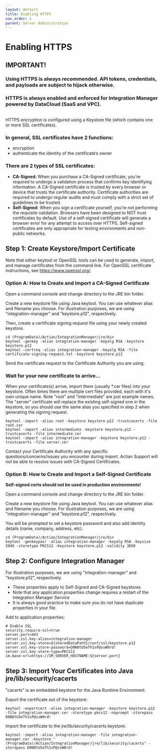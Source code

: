 ```yaml
---
layout: default
title: Enabling HTTPS
nav_order: 1
parent: Server Administration
---
```

# Enabling HTTPS

## IMPORTANT!

### Using HTTPS is always recommended. API tokens, credentials, and payloads are subject to hijack otherwise.

### HTTPS is always enabled and enforced for Integration Manager powered by DataCloud (SaaS and VPC).
<br>
HTTPS encryption is configured using a Keystore file (which contains one or more SSL certificates). 

### In general, SSL certificates have 2 functions:
* encryption
* authenticate the identity of the certificate’s owner

### There are 2 types of SSL certificates:
* **CA-Signed:** When you purchase a CA-Signed certificate, you’re required to undergo a validation process that confirms key identifying information. A CA-Signed certificate is trusted by every browser or device that trusts the certificate authority. Certificate authorities are required to undergo regular audits and must comply with a strict set of guidelines to be trusted. 
* **Self-Signed:** When you sign a certificate yourself, you’re not performing the requisite validation. Browsers have been designed to NOT trust certificates by default. Use of a self-signed certificate will generate a browser error for any attempt to access over HTTPS. Self-signed certificates are only appropriate for testing environments and non-public networks. 

## Step 1: Create Keystore/Import Certificate

Note that either keytool or OpenSSL tools can be used to generate, import, and manage certificates from the command line. For OpenSSL certificate instructions, see https://www.openssl.org/.

### Option A: How to Create and Import a CA-Signed Certificate

Open a command console and change directory to the JRE bin folder.

Create a new keystore file using Java keytool. You can use whatever alias and filename you choose. For illustration purposes, we are using "integration-manager" and "keystore.p12", respectively.

Then, create a certificate signing request file using your newly created keystore.

```
cd (ProgramData)/Actian/IntegrationManager/jre/bin
keytool -genkey -alias integration-manager -keyalg RSA -keystore keystore.p12
keytool -certreq -alias integration-manager -keyalg RSA -file certificate-signing-request.txt -keystore keystore.p12
```

Send the certificate request to the Certificate Authority you are using. 

### Wait for your new certificate to arrive...

When your certificate(s) arrive, import them (usually \*.cer files) into your keystore. Often times there are multiple cert files provided, each with it's own unique name. Note "root" and "intermediate" are just example names. The "server" certificate will replace the existing self-signed one in the keystore, so you should use the same alias you specified in step 2 when generating the signing request.

```
keytool -import -alias root -keystore keystore.p12 -trustcacerts -file root.cer
keytool -import -alias intermediate -keystore keystore.p12 -trustcacerts -file intermediate.cer
keytool -import -alias integration-manager -keystore keystore.p12 -trustcacerts -file server.cer
```

Contact your Certificate Authority with any specific questions/concerns/issues you encounter during import. Actian Support will not be able to resolve issues with CA-Signed Certificates.

### Option B: How to Create and Import a Self-Signed Certificate

**Self-signed certs should not be used in production environments!**

Open a command console and change directory to the JRE bin folder.

Create a new keystore file using Java keytool. You can use whatever alias and filename you choose. For illustration purposes, we are using "integration-manager" and "keystore.p12", respectively.

You will be prompted to set a keystore password and also add identity details (name, company, address, etc).

```
cd (ProgramData)/Actian/IntegrationManager/jre/bin
keytool -genkeypair -alias integration-manager -keyalg RSA -keysize 2048 -storetype PKCS12 -keystore keystore.p12 -validity 3650
```

## Step 2: Configure Integration Manager

For illustration purposes, we are using "integration-manager" and "keystore.p12", respectively.

* These properties apply to Self-Signed and CA-Signed keystores 
* Note that any application.properties change requires a restart of the Integration Manager Service
* It is always good practice to make sure you do not have duplicate properties in your file

Add to application.properties:
```
# Enable SSL
security.require-ssl=true
server.port=443
server.ssl.key-alias=integration-manager
server.ssl.key-store=${sharedDataPath}/conf/ssl/keystore.p12
server.ssl.key-store-password=D0N0tU5eTh1sP@ssW0rd!
server.ssl.key-store-type=PKCS12
im.base-url=https://IM_SERVER_HOSTNAME:${server.port}
```

## Step 3: Import Your Certificates into Java jre/lib/security/cacerts

"cacerts" is an embedded keystore for the Java Runtime Environment.

Export the certificate out of the keystore:

```
keytool -exportcert -alias integration-manager -keystore keystore.p12 -file integration-manager.cer -storetype pkcs12 -noprompt -storepass D0N0tU5eTh1sP@ssW0rd!
```

Import the certificate to the jre/lib/security/cacerts keystore:

```
keytool -import -alias integration-manager -file integration-manager.cer -keystore "(ProgramData)/Actian/IntegrationManager/jre/lib/security/cacerts" -storepass D0N0tU5eTh1sP@ssW0rd!
```
